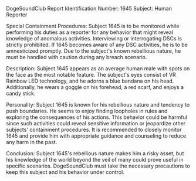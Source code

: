 DogeSoundClub Report
Identification Number: 1645
Subject: Human Reporter

Special Containment Procedures:
Subject 1645 is to be monitored while performing his duties as a reporter for any behavior that might reveal knowledge of anomalous activities. Interviewing or interrogating DSCs is strictly prohibited. If 1645 becomes aware of any DSC activities, he is to be amnesticized promptly. Due to the subject's known rebellious nature, he must be handled with caution during any breach scenario.

Description:
Subject 1645 appears as an average human male with spots on the face as the most notable feature. The subject's eyes consist of VR Rainbow LED technology, and he adorns a blue bandana on his head. Additionally, he wears a goggle on his forehead, a red scarf, and enjoys a candy stick. 

Personality:
Subject 1645 is known for his rebellious nature and tendency to push boundaries. He seems to enjoy finding loopholes in rules and exploring the consequences of his actions. This behavior could be harmful since such activities could reveal sensitive information or jeopardize other subjects' containment procedures. It is recommended to closely monitor 1645 and provide him with appropriate guidance and counseling to reduce any harm in the past. 

Conclusion:
Subject 1645's rebellious nature makes him a risky asset, but his knowledge of the world beyond the veil of many could prove useful in specific scenarios. DogeSoundClub must take the necessary precautions to keep this subject and his behavior under control.